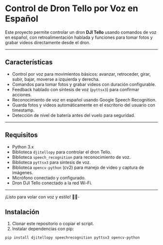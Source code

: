 
# Control de Dron Tello por Voz en Español

Este proyecto permite controlar un dron **DJI Tello** usando comandos de voz en español, con retroalimentación hablada y funciones para tomar fotos y grabar videos directamente desde el dron.

---

## Características

- Control por voz para movimientos básicos: avanzar, retroceder, girar, subir, bajar, moverse a izquierda y derecha.
- Comandos para tomar fotos y grabar videos con duración configurable.
- Feedback hablado con síntesis de voz (`pyttsx3`) para confirmar acciones.
- Reconocimiento de voz en español usando Google Speech Recognition.
- Guarda fotos y videos automáticamente en el escritorio del usuario con timestamp.
- Detección de nivel de batería antes del vuelo para seguridad.

---

## Requisitos

- Python 3.x
- Biblioteca `djitellopy` para controlar el dron Tello.
- Biblioteca `speech_recognition` para reconocimiento de voz.
- Biblioteca `pyttsx3` para síntesis de voz.
- Biblioteca `opencv-python` (cv2) para manejo de video y captura de imágenes.
- Micrófono conectado y configurado.
- Dron DJI Tello conectado a la red Wi-Fi.

---
¡Listo para volar con voz y estilo! 🚁🎤-
## Instalación

1. Clonar este repositorio o copiar el script.
2. Instalar dependencias con pip:

```bash
pip install djitellopy speechrecognition pyttsx3 opencv-python


